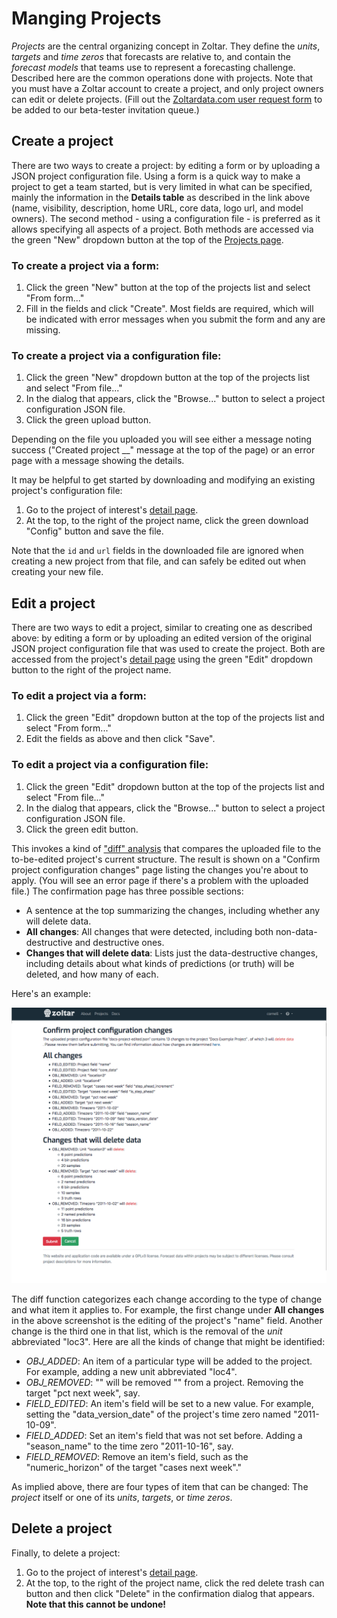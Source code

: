 # Manging Projects

_Projects_ are the central organizing concept in Zoltar. They define the _units_, _targets_ and _time zeros_ that forecasts are relative to, and contain the _forecast models_ that teams use to represent a forecasting challenge. Described here are the common operations done with projects. Note that you must have a Zoltar account to create a project, and only project owners can edit or delete projects. (Fill out the [Zoltardata.com user request form](https://docs.google.com/forms/d/1C7IEFbBEJ1JibG-svM5XbnnKkgwvH0770LYILDjBxUc/viewform?edit_requested=true) to be added to our beta-tester invitation queue.)


## Create a project

There are two ways to create a project: by editing a form or by uploading a JSON project configuration file. Using a form is a quick way to make a project to get a team started, but is very limited in what can be specified, mainly the information in the **Details table** as described in the link above (name, visibility, description, home URL, core data, logo url, and model owners). The second method - using a configuration file - is preferred as it allows specifying all aspects of a project. Both methods are accessed via the green "New" dropdown button at the top of the [Projects page](HomePage.md#projects-page).

### To create a project via a form:

1. Click the green "New" button at the top of the projects list and select "From form..."
1. Fill in the fields and click "Create". Most fields are required, which will be indicated with error messages when you submit the form and any are missing. 


### To create a project via a configuration file:

1. Click the green "New" dropdown button at the top of the projects list and select "From file..."
1. In the dialog that appears, click the "Browse..." button to select a project configuration JSON file.
1. Click the green upload button.

Depending on the file you uploaded you will see either a message noting success ("Created project __" message at the top of the page) or an error page with a message showing the details.


It may be helpful to get started by downloading and modifying an existing project's configuration file:

1. Go to the project of interest's [detail page](ProjectDetailPage.md).
1. At the top, to the right of the project name, click the green download "Config" button and save the file.

Note that the `id` and `url` fields in the downloaded file are ignored when creating a new project from that file, and can safely be edited out when creating your new file.


## Edit a project

There are two ways to edit a project, similar to creating one as described above: by editing a form or by uploading an edited version of the original JSON project configuration file that was used to create the project. Both are accessed from the project's [detail page](ProjectDetailPage.md) using the green "Edit" dropdown button to the right of the project name.

### To edit a project via a form:

1. Click the green "Edit" dropdown button at the top of the projects list and select "From form..."
1. Edit the fields as above and then click "Save".


### To edit a project via a configuration file:

1. Click the green "Edit" dropdown button at the top of the projects list and select "From file..."
1. In the dialog that appears, click the "Browse..." button to select a project configuration JSON file.
1. Click the green edit button.

This invokes a kind of ["diff" analysis](https://en.wikipedia.org/wiki/File_comparison) that compares the uploaded file to the to-be-edited project's current structure. The result is shown on a "Confirm project configuration changes" page listing the changes you're about to apply. (You will see an error page if there's a problem with the uploaded file.) The confirmation page has three possible sections:

- A sentence at the top summarizing the changes, including whether any will delete data.
- **All changes**: All changes that were detected, including both non-data-destructive and destructive ones.
- **Changes that will delete data**: Lists just the data-destructive changes, including details about what kinds of predictions (or truth) will be deleted, and how many of each.

Here's an example:

![Project changes confirmation](img/confirm-project-changes.png "Project changes confirmation page")


The diff function categorizes each change according to the type of change and what item it applies to. For example, the first change under **All changes** in the above screenshot is the editing of the project's "name" field. Another change is the third one in that list, which is the removal of the _unit_ abbreviated "loc3". Here are all the kinds of change that might be identified:

- _OBJ_ADDED_: An item of a particular type will be added to the project. For example, adding a new unit abbreviated "loc4".
- _OBJ_REMOVED_: "" will be removed "" from a project. Removing the target "pct next week", say. 
- _FIELD_EDITED_: An item's field will be set to a new value. For example, setting the "data_version_date" of the project's time zero named "2011-10-09".
- _FIELD_ADDED_: Set an item's field that was not set before. Adding a "season_name" to the time zero "2011-10-16", say.
- _FIELD_REMOVED_: Remove an item's field, such as the "numeric_horizon" of the target "cases next week"." 

As implied above, there are four types of item that can be changed: The _project_ itself or one of its _units_, _targets_, or _time zeros_.


## Delete a project

Finally, to delete a project:

1. Go to the project of interest's [detail page](ProjectDetailPage.md).
1. At the top, to the right of the project name, click the red delete trash can button and then click "Delete" in the confirmation dialog that appears. **Note that this cannot be undone!**
